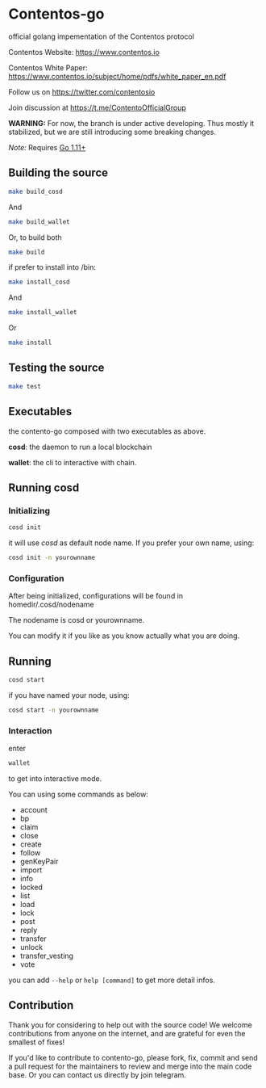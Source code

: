 
# Contentos-go

official golang impementation of the Contentos protocol

Contentos Website: https://www.contentos.io

Contentos White Paper: https://www.contentos.io/subject/home/pdfs/white_paper_en.pdf

Follow us on https://twitter.com/contentosio

Join discussion at https://t.me/ContentoOfficialGroup

**WARNING:** For now, the branch is under active developing. Thus mostly it stabilized, but we are still introducing some breaking changes.

**Note*:* Requires [Go 1.11+](https://golang.org/dl/)

## Building the source

```bash
make build_cosd
```

And

```bash
make build_wallet
```

Or, to build both

```bash
make build
```

if prefer to install into /bin:

```bash
make install_cosd
```

And

```bash
make install_wallet
```

Or

```bash
make install
```

## Testing the source

```bash
make test
```

## Executables

the contento-go composed with two executables as above.

**cosd**: the daemon to run a local blockchain

**wallet**: the cli to interactive with chain.

## Running cosd

### Initializing

```bash
cosd init
```

it will use *cosd* as default node name. If you prefer your own name, using:

```bash
cosd init -n yourownname
```

### Configuration

After being initialized, configurations will be found in homedir/.cosd/nodename

The nodename is cosd or yourownname.

You can modify it if you like as you know actually what you are doing.


## Running

```bash
cosd start
```

if you have named your node, using:

```bash
cosd start -n yourownname
```

### Interaction

enter

```bash
wallet
```

to get into interactive mode.

You can using some commands as below:

* account
* bp
* claim
* close
* create
* follow
* genKeyPair
* import
* info
* locked
* list
* load
* lock
* post
* reply
* transfer
* unlock
* transfer_vesting
* vote

you can add `--help` or `help [command]` to get more detail infos.

## Contribution

Thank you for considering to help out with the source code! We welcome contributions from anyone on the internet, and are grateful for even the smallest of fixes!

If you'd like to contribute to contento-go, please fork, fix, commit and send a pull request for the maintainers to review and merge into the main code base. Or you can contact us directly by join telegram.
